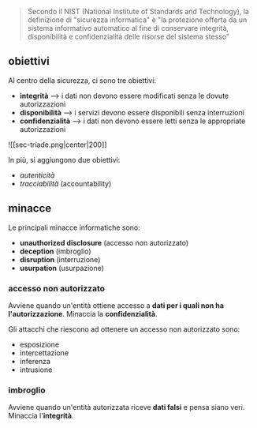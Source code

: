> Secondo il NIST (National Institute of Standards and Technology), la definizione di "sicurezza informatica" è "la protezione offerta da un sistema informativo automatico al fine di conservare integrità, disponibilità e confidenzialità delle risorse del sistema stesso"

## obiettivi
Al centro della sicurezza, ci sono tre obiettivi:
- **integrità** --> i dati non devono essere modificati senza le dovute autorizzazioni
- **disponibilità** --> i servizi devono essere disponibili senza interruzioni
- **confidenzialità** --> i dati non devono essere letti senza le appropriate autorizzazioni

![[sec-triade.png|center|200]]

In più, si aggiungono due obiettivi:
- *autenticità*
- *tracciabilità* (accountability)

## minacce
Le principali minacce informatiche sono:
- **unauthorized disclosure** (accesso non autorizzato)
- **deception** (imbroglio)
- **disruption** (interruzione)
- **usurpation** (usurpazione)

### accesso non autorizzato
Avviene quando un'entità ottiene accesso a **dati per i quali non ha l'autorizzazione**. Minaccia la **confidenzialità**.

Gli attacchi che riescono ad ottenere un accesso non autorizzato sono:
- esposizione
- intercettazione
- inferenza
- intrusione

### imbroglio
Avviene quando un'entità autorizzata riceve **dati falsi** e pensa siano veri.
Minaccia l'**integrità**.